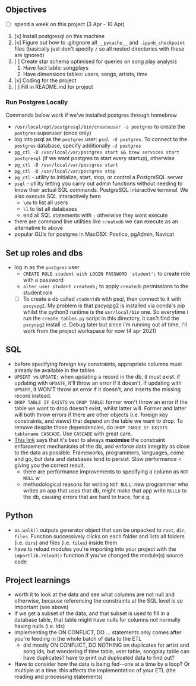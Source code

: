 ## Objectives

- [ ] spend a week on this project (3 Apr - 10 Apr)
   

1. [x] Install postgresql on this machine
2. [x] Figure out how to .gitignore all `__pycache__` and `.ipynb_checkpoint` files (basically just don't specify `/` so all nested directories with these are ignored)
3. [ ] Create star schema optimised for queries on song play analysis
   1. Have fact table: songplays 
   2. Have dimensions tables: users, songs, artists, time
4. [x] Coding for the project
5. [ ] Fill in README.md for project

### Run Postgres Locally
Commands below work if we've installed postgres through homebrew
- `/usr/local/opt/postgresql/bin/createuser -s postgres` to create the `postgres` superuser  (once only)
- log into psql as the `postgres` user: `psql -U postgres`. To connect to the `postgres` database, specify additionally `-d postgres`
- `pg_ctl -D /usr/local/var/postgres start && brew services start postgresql` (if we want postgres to start every startup), otherwise
- `pg_ctl -D /usr/local/var/postgres start`
- `pg_ctl -D /usr/local/var/postgres stop`
- `pg_ctl` - utility to initialize, start, stop, or control a PostgreSQL server
- `psql` - utility letting you carry out admin functions without needing to know their actual SQL commands. PostgreSQL interactive terminal. We also execute SQL interactively here
  - `\du` to list all users
  - `\l` to list all databases
  - end all SQL statements with `;` otherwise they wont execute
- there are command line utilities like `createdb` we can execute as an alternative to above
- popular GUIs for postgres in MacOSX: Postico, pgAdmin, Navicat

## Set up roles and dbs
- log in as the `postgres` user
  - `CREATE ROLE student with LOGIN PASSWORD 'student';` to create role with a password
  - `alter user student createdb;` to apply `createdb` permissions to the student role
  - [ ] To create a db called `studentdb` with psql, then connect to it with `pscyopg2`. My problem is that pscyopg2 is installed via conda's pip whilst the python3 runtime is the `usr/local/bin` one. So everytime i run the `create_tables.py` script in this directory, it can't find the `pscyopg2` install :c. Debug later but since i'm running out of time, I'll work from the project workspace for now (4 apr 2021)

## SQL
- before specifying foreign key constraints, appropriate columns must already be available in the tables
- `UPSERT `vs `UPDATE:` when updating a record in the db, it must exist. if updating with `UPDATE`, it'll throw an error if it doesn't. If updating with `UPSERT`, it WON'T throw an error if it doesn't, and inserts the missing record instead.
- `DROP TABLE IF EXISTS` vs `DROP TABLE`: former won't throw an error if the table we want to drop doesn't exist, whilst latter will. Former and latter will both throw errors if there are other objects (i.e. foreign key constraints, and views) that depend on the table we want to drop. To remove despite those dependencies, do `DROP TABLE IF EXISTS tablename CASCADE`. Use `CASCADE` with great care.
- [This link](https://dba.stackexchange.com/questions/140410/what-are-the-consequences-of-not-specifying-not-null-in-postgresql-for-fields-wh) says that it's best to always **maximise** the constraint enforcement mechanisms of the db, and enforce data integrity as close to the data as possible. Frameworks, programmers, languages, come and go, but data and databases tend to persist. Slow performance < giving you the correct result. 
  - there are performance improvements to specifying a column as `NOT NULL` w
  - methodological reasons for writing `NOT NULL`: new programmer who writes an app that uses that db, might make that app write `NULL`s to the db, causing errors that are hard to trace, for e.g.

## Python
- `os.walk()` outputs  generator object that can be unpacked to `root`, `dir`, `files`. Function successively clicks on each folder and lists all folders (i.e. `dirs`) and files (i.e. `files`) inside them 
- have to reload modules you're importing into your project with the `importlib.reload()` function if you've changed the module(s) source code

## Project learnings
- worth it to look at the data and see what columns are not null and otherwise, because referencing the constraints at the SQL level is so important (see above)
- if we get a subset of the data, and that subset is used to fill in a database table, that table might have nulls for columns not normally having nulls (i.e. ids)
- implementing the ON CONFLICT, DO ... statements only comes after you're feeding in the whole batch of data to the ETL
  - did mostly ON CONFLICT, DO NOTHING on duplicates for artist and song ids, but wondering if time table, user table, songplay table can have duplicates? have to print out duplicated data to find out?
- Have to consider how the data is being fed--one at a time by a loop? Or multiple at a time. this affects the implementation of your ETL (the reading and processing statements)
